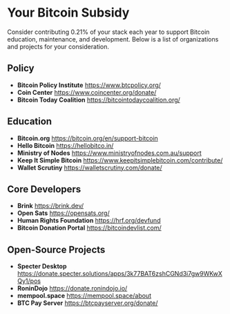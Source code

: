 # Your Bitcoin Subsidy
Consider contributing 0.21% of your stack each year to support Bitcoin education, maintenance, and development. Below is a list of organizations and projects for your consideration.

## Policy

- **Bitcoin Policy Institute** https://www.btcpolicy.org/
- **Coin Center** https://www.coincenter.org/donate/
- **Bitcoin Today Coalition** https://bitcointodaycoalition.org/


## Education

- **Bitcoin.org** https://bitcoin.org/en/support-bitcoin
- **Hello Bitcoin** https://hellobitco.in/
- **Ministry of Nodes** https://www.ministryofnodes.com.au/support
- **Keep It Simple Bitcoin** https://www.keepitsimplebitcoin.com/contribute/
- **Wallet Scrutiny** https://walletscrutiny.com/donate/


## Core Developers

- **Brink** https://brink.dev/
- **Open Sats** https://opensats.org/
- **Human Rights Foundation** https://hrf.org/devfund
- **Bitcoin Donation Portal** https://bitcoindevlist.com/


## Open-Source Projects

- **Specter Desktop** https://donate.specter.solutions/apps/3k77BAT6zshCGNd3i7gw9WKwXQy1/pos
- **RoninDojo** https://donate.ronindojo.io/
- **mempool.space** https://mempool.space/about
- **BTC Pay Server** https://btcpayserver.org/donate/

